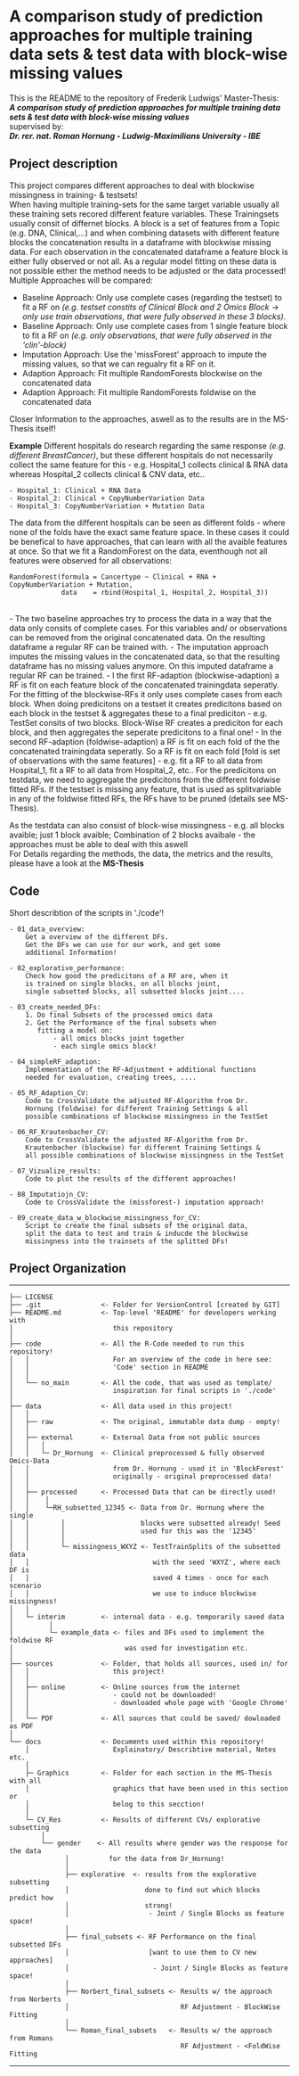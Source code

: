 # A comparison study of prediction approaches for multiple training data sets & test data with block-wise missing values
This is the README to the repository of Frederik Ludwigs' Master-Thesis: <br>
***A comparison study of prediction approaches for multiple training data sets & test data with block-wise missing values*** <br> 
supervised by: <br>
***Dr. rer. nat. Roman Hornung - Ludwig-Maximilians University - IBE***

## Project description
This project compares different approaches to deal with blockwise missingness in training- & testsets! <br>
When having multiple training-sets for the same target variable usually all these training sets recored different feature variables. These Trainingsets usually consit of differnet blocks. A block is a set of features from a Topic (e.g. DNA, Clinical,...) and when combining datasets with different feature blocks the concatenation results in a dataframe with blockwise missing data. For each observation in the concatenated dataframe a feature block is either fully observed or not all. As a regular model fitting on these data is not possible either the method needs to be adjusted or the data processed! <br> 
Multiple Approaches will be compared:
-  Baseline Approach: Only use complete cases (regarding the testset) to fit a RF on *(e.g. testset constits of Clinical Block and 2 Omics Block -> only use train observations, that were fully observed in these 3 blocks)*. <br>
-  Baseline Approach: Only use complete cases from 1 single feature block to fit a RF on *(e.g. only observations, that were fully observed in the 'clin'-block)* <br>
-  Imputation Approach: Use the 'missForest' approach to impute the missing values, so that we can regualry fit a RF on it. <br>
-  Adaption Approach: Fit multiple RandomForests blockwise on the concatenated data <br>
-  Adaption Approach: Fit multiple RandomForests foldwise on the concatenated data <br>

Closer Information to the approaches, aswell as to the results are in the MS-Thesis itself!

**Example**
Different hospitals do research regarding the same response *(e.g. different BreastCancer)*, but these different hospitals do not necessarily collect the same feature for this - e.g. Hospital_1 collects clinical & RNA data whereas Hospital_2 collects  clinical & CNV data, etc.. <br>
``` 
- Hospital_1: Clinical + RNA Data
- Hospital_2: Clinical + CopyNumberVariation Data
- Hospital_3: CopyNumberVariation + Mutation Data
```
The data from the different hospitals can be seen as different folds - where none of the folds have the exact same feature space. In these cases it could be benefical to have approaches, that can learn with all the avaible features at once. So that we fit a RandomForest on the data, eventhough not all features were observed for all observations:
```
RandomForest(formula = Cancertype ~ Clinical + RNA + CopyNumberVariation + Mutation, 
             data    = rbind(Hospital_1, Hospital_2, Hospital_3)) 
```
<br>
- The two baseline approaches try to process the data in a way that the data only consits of complete cases. For this variables and/ or observations can be removed from the original concatenated data. On the resulting dataframe a regular RF can be trained with.
- The imputation approach imputes the missing values in the concatenated data, so that the resulting dataframe has no missing values anymore. On this imputed dataframe a regular RF can be trained.
- I the first RF-adaption (blockwise-adaption) a RF is fit on each feature block of the concatenated trainingdata seperatly. For the fitting of the blockwise-RFs it only uses complete cases from each block. When doing predicitons on a testset it creates predicitons based on each block in the testset & aggregates these to a final prediciton - e.g. TestSet consits of two blocks. Block-Wise RF creates a prediciton for each block, and then aggregates the seperate predicitons to a final one!
- In the second RF-adaption (foldwise-adaption) a RF is fit on each fold of the the concatenated trainingdata seperatly. So a RF is fit on each fold [fold is set of observations with the same features] - e.g. fit a RF to all data from Hospital_1, fit a RF to all data from  Hospital_2, etc.. For the predicitons on testdata, we need to aggregate the predicitons from the different foldwise fitted RFs. If the testset is missing any feature, that is used as splitvariable in any of the foldwise fitted RFs, the RFs have to be pruned (details see MS-Thesis). 

As the testdata can also consist of block-wise missingness - e.g. all blocks avaible; just 1 block avaible; Combination of 2 blocks avaibale - the approaches must be able to deal with this aswell <br>
For Details regarding the methods, the data, the metrics and the results,  please have a look at the **MS-Thesis**

## Code
Short describtion of the scripts in './code'!
``` 
- 01_data_overview: 
    Get a overview of the different DFs.
    Get the DFs we can use for our work, and get some 
    additional Information!

- 02_explorative_performance:
    Check how good the predicitons of a RF are, when it 
    is trained on single blocks, on all blocks joint, 
    single subsetted blocks, all subsetted blocks joint....

- 03_create_needed_DFs:
    1. Do final Subsets of the processed omics data
    2. Get the Performance of the final subsets when 
       fitting a model on:
           - all omics blocks joint together
           - each single omics block! 

- 04_simpleRF_adaption:
    Implementation of the RF-Adjustment + additional functions 
    needed for evaluation, creating trees, ....

- 05_RF_Adaption_CV:
    Code to CrossValidate the adjusted RF-Algorithm from Dr. 
    Hornung (foldwise) for different Training Settings & all  
    possible combinations of blockwise missingness in the TestSet

- 06_RF_Krautenbacher_CV:
    Code to CrossValidate the adjusted RF-Algorithm from Dr. 
    Krautenbacher (blockwise) for different Training Settings &
    all possible combinations of blockwise missingness in the TestSet

- 07_Vizualize_results:
    Code to plot the results of the different approaches!

- 08_Imputatiojn_CV:
    Code to CrossValidate the (missforest-) imputation approach! 

- 09_create_data_w_blockwise_missingness_for_CV:
    Script to create the final subsets of the original data,
    split the data to test and train & inducde the blockwise
    missingness into the trainsets of the splitted DFs!
```

## Project Organization
------------
    ├── LICENSE
    ├── .git               <- Folder for VersionControl [created by GIT]
    ├── README.md          <- Top-level 'README' for developers working with
    │                         this repository
    │
    ├── code               <- All the R-Code needed to run this repository! 
    │   │                     For an overview of the code in here see:
    │   │                     'Code' section in README
    │   │     
    │   └── no_main        <- All the code, that was used as template/ 
    │                         inspiration for final scripts in './code'
    │  
    ├── data               <- All data used in this project!
    │   │   
    │   ├── raw            <- The original, immutable data dump - empty!
    │   │
    │   ├── external       <- External Data from not public sources
    │   │   │  
    │   │   └─ Dr_Hornung  <- Clinical preprocessed & fully observed Omics-Data 
    │   │                     from Dr. Hornung - used it in 'BlockForest' 
    │   │                     originally - original preprocessed data!
    │   │    
    │   ├── processed      <- Processed Data that can be directly used!
    │   │    │
    │   │    └─RH_subsetted_12345 <- Data from Dr. Hornung where the single 
    │   │        │                   blocks were subsetted already! Seed 
    │   │        │                   used for this was the '12345'   
    │   │        │
    │   │        └─ missingness_WXYZ <- TestTrainSplits of the subsetted data
    │   │                               with the seed 'WXYZ', where each DF is       
    │   │                               saved 4 times - once for each scenario
    │   │                               we use to induce blockwise missingness! 
    │   │
    │   └─ interim         <- internal data - e.g. temporarily saved data
    │         │
    │         └─ example_data <- files and DFs used to implement the foldwise RF
    │                            was used for investigation etc.
    │ 
    ├── sources            <- Folder, that holds all sources, used in/ for
    │   │                     this project!
    │   │   
    │   ├── online         <- Online sources from the internet 
    │   │                     - could not be downloaded!
    │   │                     - downloaded whole page with 'Google Chrome'
    │   │
    │   └── PDF            <- All sources that could be saved/ dowloaded as PDF
    │
    └── docs               <- Documents used within this repository! 
        │                     Explainatory/ Describtive material, Notes etc.
        │
        ├─ Graphics        <- Folder for each section in the MS-Thesis with all 
        │                     graphics that have been used in this section or
        │                     belog to this secction! 
        │ 
        └─ CV_Res          <- Results of different CVs/ explorative subsetting 
            │
            └── gender    <- All results where gender was the response for the data
                  │          for the data from Dr_Hornung! 
                  │
                  ├── explorative  <- results from the explorative subsetting
                  │                   done to find out which blocks predict how
                  │                   strong!
                  │                    - Joint / Single Blocks as feature space!
                  │
                  ├── final_subsets <- RF Performance on the final subsetted DFs
                  │                    [want to use them to CV new approaches]
                  │                     - Joint / Single Blocks as feature space!
                  │
                  ├── Norbert_final_subsets <- Results w/ the approach from Norberts
                  │                            RF Adjustment - BlockWise Fitting
                  │
                  └── Roman_final_subsets   <- Results w/ the approach from Romans
                                               RF Adjustment - <FoldWise Fitting 
-------- 
